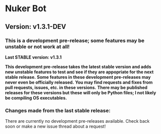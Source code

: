 # Nuker Bot
## Version: v1.3.1-DEV
### This is a development pre-release; some features may be unstable or not work at all!
**Last STABLE version: v1.3.1**

**This development pre-release takes the latest stable version and adds new unstable features to test and see if they are appopriate for the next stable release.**
**Some features in these development pre-releases may never even be officially released.**
**You may find requests and fixes from pull requests, issues, etc. in these versions.**
**There may be published releases for these versions but these will only be Python files; I not likely be compiling OS executables.**

### Changes made from the last stable release:

There are currently no development pre-releases available. Check back soon or make a new issue thread about a request!
